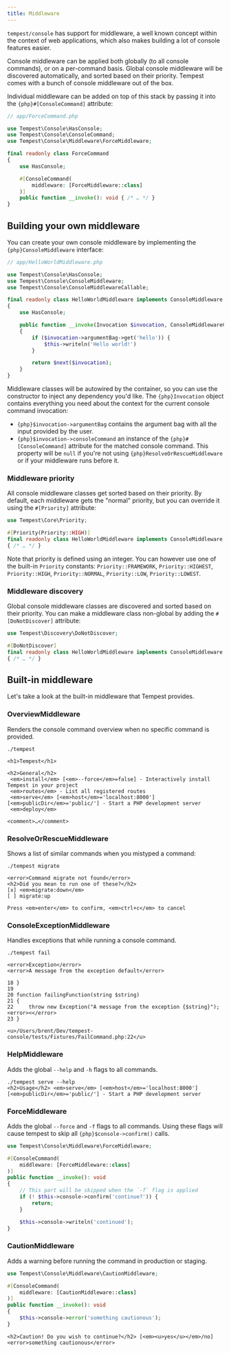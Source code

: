 ```yaml
---
title: Middleware
---
```


`tempest/console` has support for middleware, a well known concept within the context of web applications, which also makes building a lot of console features easier.

Console middleware can be applied both globally (to all console commands), or on a per-command basis. Global console middleware will be discovered automatically, and sorted based on their priority. Tempest comes with a bunch of console middleware out of the box.

Individual middleware can be added on top of this stack by passing it into the `{php}#[ConsoleCommand]` attribute:

```php
// app/ForceCommand.php

use Tempest\Console\HasConsole;
use Tempest\Console\ConsoleCommand;
use Tempest\Console\Middleware\ForceMiddleware;

final readonly class ForceCommand
{
    use HasConsole;

    #[ConsoleCommand(
        middleware: [ForceMiddleware::class]
    )]
    public function __invoke(): void { /* … */ }
}
```

## Building your own middleware

You can create your own console middleware by implementing the `{php}ConsoleMiddleware` interface:

```php
// app/HelloWorldMiddleware.php

use Tempest\Console\HasConsole;
use Tempest\Console\ConsoleMiddleware;
use Tempest\Console\ConsoleMiddlewareCallable;

final readonly class HelloWorldMiddleware implements ConsoleMiddleware
{
    use HasConsole;

    public function __invoke(Invocation $invocation, ConsoleMiddlewareCallable $next): ExitCode|int
    {
        if ($invocation->argumentBag->get('hello')) {
            $this->writeln('Hello world!')
        }

        return $next($invocation);
    }
}
```

Middleware classes will be autowired by the container, so you can use the constructor to inject any dependency you'd like. The `{php}Invocation` object contains everything you need about the context for the current console command invocation:

- `{php}$invocation->argumentBag` contains the argument bag with all the input provided by the user.
- `{php}$invocation->consoleCommand` an instance of the `{php}#[ConsoleCommand]` attribute for the matched console command. This property will be `null` if you're not using `{php}ResolveOrRescueMiddleware` or if your middleware runs before it.

### Middleware priority

All console middleware classes get sorted based on their priority. By default, each middleware gets the "normal" priority, but you can override it using the `#[Priority]` attribute:

```php
use Tempest\Core\Priority;

#[Priority(Priority::HIGH)]
final readonly class HelloWorldMiddleware implements ConsoleMiddleware
{ /* … */ }
```

Note that priority is defined using an integer. You can however use one of the built-in `Priority` constants: `Priority::FRAMEWORK`, `Priority::HIGHEST`, `Priority::HIGH`, `Priority::NORMAL`, `Priority::LOW`, `Priority::LOWEST`.

### Middleware discovery

Global console middleware classes are discovered and sorted based on their priority. You can make a middleware class non-global by adding the `#[DoNotDiscover]` attribute:

```php
use Tempest\Discovery\DoNotDiscover;

#[DoNotDiscover]
final readonly class HelloWorldMiddleware implements ConsoleMiddleware
{ /* … */ }
```

## Built-in middleware


Let's take a look at the built-in middleware that Tempest provides.

### OverviewMiddleware

Renders the console command overview when no specific command is provided.

```console
./tempest

<h1>Tempest</h1>

<h2>General</h2>
 <em>install</em> [<em>--force</em>=false] - Interactively install Tempest in your project
 <em>routes</em> - List all registered routes
 <em>serve</em> [<em>host</em>='localhost:8000'] [<em>publicDir</em>='public/'] - Start a PHP development server
 <em>deploy</em>

<comment>…</comment>
```

### ResolveOrRescueMiddleware

Shows a list of similar commands when you mistyped a command:

```console
./tempest migrate

<error>Command migrate not found</error>
<h2>Did you mean to run one of these?</h2>
[x] <em>migrate:down</em>
[ ] migrate:up

Press <em>enter</em> to confirm, <em>ctrl+c</em> to cancel
```

### ConsoleExceptionMiddleware

Handles exceptions that while running a console command.

```console
./tempest fail

<error>Exception</error>
<error>A message from the exception default</error>

18 }
19
20 function failingFunction(string $string)
21 {
22     throw new Exception("A message from the exception {$string}"); <error><</error>
23 }

<u>/Users/brent/Dev/tempest-console/tests/Fixtures/FailCommand.php:22</u>

```

### HelpMiddleware

Adds the global `--help` and `-h` flags to all commands.

```console
./tempest serve --help
<h2>Usage</h2> <em>serve</em> [<em>host</em>='localhost:8000'] [<em>publicDir</em>='public/'] - Start a PHP development server
```

### ForceMiddleware

Adds the global `--force` and `-f` flags to all commands. Using these flags will cause tempest to skip all `{php}$console->confirm()` calls.

```php
use Tempest\Console\Middleware\ForceMiddleware;

#[ConsoleCommand(
    middleware: [ForceMiddleware::class]
)]
public function __invoke(): void
{
    // This part will be skipped when the `-f` flag is applied
    if (! $this->console->confirm('continue?')) {
        return;
    }

    $this->console->writeln('continued');
}
```

### CautionMiddleware

Adds a warning before running the command in production or staging.

```php
use Tempest\Console\Middleware\CautionMiddleware;

#[ConsoleCommand(
    middleware: [CautionMiddleware::class]
)]
public function __invoke(): void
{
    $this->console->error('something cautionous');
}
```

```console
<h2>Caution! Do you wish to continue?</h2> [<em><u>yes</u></em>/no]
<error>something cautionous</error>
```